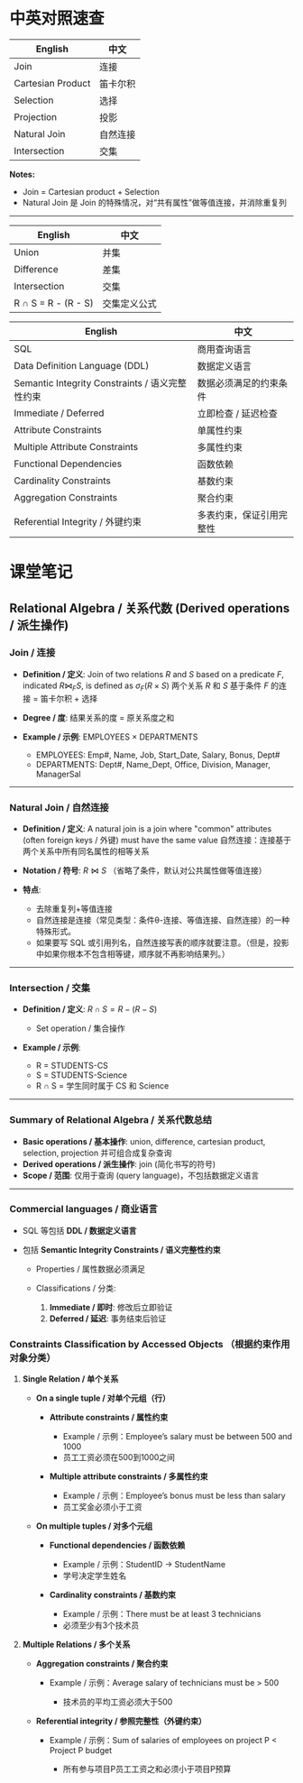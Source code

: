 
# 中英对照速查
| English           | 中文   |
| ----------------- | ---- |
| Join              | 连接   |
| Cartesian Product | 笛卡尔积 |
| Selection         | 选择   |
| Projection        | 投影   |
| Natural Join      | 自然连接 |
| Intersection      | 交集   |

**Notes:**
* Join = Cartesian product + Selection
* Natural Join 是 Join 的特殊情况，对“共有属性”做等值连接，并消除重复列

---


| English             | 中文     |
| ------------------- | ------ |
| Union               | 并集     |
| Difference          | 差集     |
| Intersection        | 交集     |
| R ∩ S = R - (R - S) | 交集定义公式 |

| English                                  | 中文           |
| ---------------------------------------- | ------------ |
| SQL                                      | 商用查询语言       |
| Data Definition Language (DDL)           | 数据定义语言       |
| Semantic Integrity Constraints / 语义完整性约束 | 数据必须满足的约束条件  |
| Immediate / Deferred                     | 立即检查 / 延迟检查  |
| Attribute Constraints                    | 单属性约束        |
| Multiple Attribute Constraints           | 多属性约束        |
| Functional Dependencies                  | 函数依赖         |
| Cardinality Constraints                  | 基数约束         |
| Aggregation Constraints                  | 聚合约束         |
| Referential Integrity / 外键约束             | 多表约束，保证引用完整性 |



# 课堂笔记

## Relational Algebra / 关系代数 (Derived operations / 派生操作)

### Join / 连接

* **Definition / 定义**:
  Join of two relations $R$ and $S$ based on a predicate $F$, indicated $R \bowtie_F S$, is defined as $σ_F(R × S)$
  两个关系 $R$ 和 $S$ 基于条件 $F$ 的连接 = 笛卡尔积 + 选择
* **Degree / 度**: 结果关系的度 = 原关系度之和
* **Example / 示例**: EMPLOYEES × DEPARTMENTS

  * EMPLOYEES: Emp#, Name, Job, Start\_Date, Salary, Bonus, Dept#
  * DEPARTMENTS: Dept#, Name\_Dept, Office, Division, Manager, ManagerSal

---

### Natural Join / 自然连接

* **Definition / 定义**:
  A natural join is a join where "common" attributes (often foreign keys / 外键) must have the same value
  自然连接：连接基于两个关系中所有同名属性的相等关系

* **Notation / 符号**: $R \bowtie S$ （省略了条件，默认对公共属性做等值连接）
* **特点**:

  * 去除重复列+等值连接
  * 自然连接是连接（常见类型：条件θ-连接、等值连接、自然连接）的一种特殊形式。
  * 如果要写 SQL 或引用列名，自然连接写表的顺序就要注意。（但是，投影中如果你根本不包含相等键，顺序就不再影响结果列。）
---

### Intersection / 交集

* **Definition / 定义**: $R ∩ S = R - (R - S)$

  * Set operation / 集合操作
* **Example / 示例**:

  * R = STUDENTS-CS
  * S = STUDENTS-Science
  * R ∩ S = 学生同时属于 CS 和 Science

---

### Summary of Relational Algebra / 关系代数总结

* **Basic operations / 基本操作**: union, difference, cartesian product, selection, projection
  并可组合成复杂查询
* **Derived operations / 派生操作**: join (简化书写的符号)
* **Scope / 范围**: 仅用于查询 (query language)，不包括数据定义语言

---

### Commercial languages / 商业语言

* SQL 等包括 **DDL / 数据定义语言**
* 包括 **Semantic Integrity Constraints / 语义完整性约束**

  * Properties / 属性数据必须满足
  * Classifications / 分类:

    1. **Immediate / 即时**: 修改后立即验证
    2. **Deferred / 延迟**: 事务结束后验证

### Constraints Classification by Accessed Objects （根据约束作用对象分类）

1. **Single Relation / 单个关系**

   * **On a single tuple / 对单个元组（行）**

     * **Attribute constraints / 属性约束**

       * Example / 示例：Employee’s salary must be between 500 and 1000
       * 员工工资必须在500到1000之间
     * **Multiple attribute constraints / 多属性约束**

       * Example / 示例：Employee’s bonus must be less than salary
       * 员工奖金必须小于工资
   * **On multiple tuples / 对多个元组**

     * **Functional dependencies / 函数依赖**

       * Example / 示例：StudentID → StudentName
       * 学号决定学生姓名
     * **Cardinality constraints / 基数约束**

       * Example / 示例：There must be at least 3 technicians
       * 必须至少有3个技术员

2. **Multiple Relations / 多个关系**

   * **Aggregation constraints / 聚合约束**

     * Example / 示例：Average salary of technicians must be > 500

       * 技术员的平均工资必须大于500
   * **Referential integrity / 参照完整性（外键约束）**

     * Example / 示例：Sum of salaries of employees on project P < Project P budget

       * 所有参与项目P员工工资之和必须小于项目P预算




